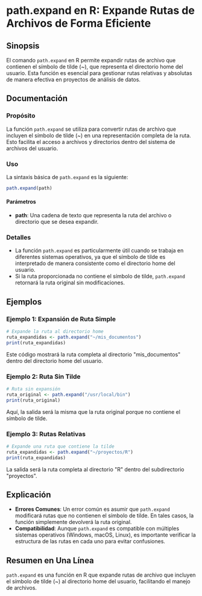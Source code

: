<!--
Meta Description: # path.expand en R: Expande Rutas de Archivos de Forma Eficiente ## Sinopsis El comando `path.expand` en R permite expandir rutas de archivo que conti...
Meta Keywords: path, expand, ruta, que, tilde
-->

# path.expand en R: Expande Rutas de Archivos de Forma Eficiente

## Sinopsis
El comando `path.expand` en R permite expandir rutas de archivo que contienen el símbolo de tilde (~), que representa el directorio home del usuario. Esta función es esencial para gestionar rutas relativas y absolutas de manera efectiva en proyectos de análisis de datos.

## Documentación
### Propósito
La función `path.expand` se utiliza para convertir rutas de archivo que incluyen el símbolo de tilde (~) en una representación completa de la ruta. Esto facilita el acceso a archivos y directorios dentro del sistema de archivos del usuario.

### Uso
La sintaxis básica de `path.expand` es la siguiente:

```R
path.expand(path)
```

#### Parámetros
- **path**: Una cadena de texto que representa la ruta del archivo o directorio que se desea expandir.

### Detalles
- La función `path.expand` es particularmente útil cuando se trabaja en diferentes sistemas operativos, ya que el símbolo de tilde es interpretado de manera consistente como el directorio home del usuario.
- Si la ruta proporcionada no contiene el símbolo de tilde, `path.expand` retornará la ruta original sin modificaciones.

## Ejemplos
### Ejemplo 1: Expansión de Ruta Simple
```R
# Expande la ruta al directorio home
ruta_expandidas <- path.expand("~/mis_documentos")
print(ruta_expandidas) 
```
Este código mostrará la ruta completa al directorio "mis_documentos" dentro del directorio home del usuario.

### Ejemplo 2: Ruta Sin Tilde
```R
# Ruta sin expansión
ruta_original <- path.expand("/usr/local/bin")
print(ruta_original) 
```
Aquí, la salida será la misma que la ruta original porque no contiene el símbolo de tilde.

### Ejemplo 3: Rutas Relativas
```R
# Expande una ruta que contiene la tilde
ruta_expandidas <- path.expand("~/proyectos/R")
print(ruta_expandidas) 
```
La salida será la ruta completa al directorio "R" dentro del subdirectorio "proyectos".

## Explicación
- **Errores Comunes**: Un error común es asumir que `path.expand` modificará rutas que no contienen el símbolo de tilde. En tales casos, la función simplemente devolverá la ruta original.
- **Compatibilidad**: Aunque `path.expand` es compatible con múltiples sistemas operativos (Windows, macOS, Linux), es importante verificar la estructura de las rutas en cada uno para evitar confusiones.

## Resumen en Una Línea
`path.expand` es una función en R que expande rutas de archivo que incluyen el símbolo de tilde (~) al directorio home del usuario, facilitando el manejo de archivos.